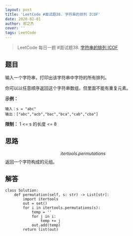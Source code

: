 ```yaml
---
layout: post
title: 'LeetCode #面试题38. 字符串的排列 ICOF'
date: 2020-02-01
author: 郑之杰
cover: ''
tags: LeetCode
---
```


> LeetCode 每日一题 #面试题38. [字符串的排列 ICOF](https://leetcode-cn.com/problems/zi-fu-chuan-de-pai-lie-lcof/)

## 题目
输入一个字符串，打印出该字符串中字符的所有排列。

你可以以任意顺序返回这个字符串数组，但里面不能有重复元素。

**示例：**
```
输入：s = "abc"
输出：["abc","acb","bac","bca","cab","cba"]
```

**限制：**
1 <= s 的长度 <= 8

## 思路
$$itertools.permutations$$返回一个字符构成的元组。

## 解答
```
class Solution:
    def permutation(self, s: str) -> List[str]:
        import itertools
        out = set()
        for i in itertools.permutations(s):
            temp = ''
            for j in i:
                temp += j
            out.add(temp)
        return list(out)
```